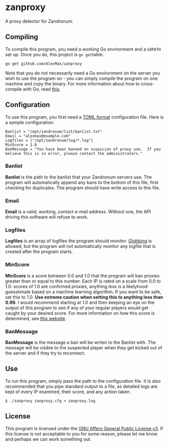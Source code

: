 zanproxy
========
A proxy detector for Zandronum.

Compiling
---------
To compile this program, you need a working Go environment and a `GOPATH` set up.  Once you do, this project is `go get`table.

    go get github.com/AlexMax/zanproxy

Note that you do not necessarily need a Go environment on the server you wish to use the program on - you can simply compile the program on one machine and copy the binary.  For more information about how to cross-compile with Go, read [this](http://dave.cheney.net/2015/08/22/cross-compilation-with-go-1-5).

Configuration
-------------
To use this program, you first need a [TOML format](https://github.com/toml-lang/toml) configuration file.  Here is a sample configuration:

    Banlist = "/opt/zandronum/list/banlist.txt"
    Email = "alexmax@example.com"
    Logfiles = ["/opt/zandronum/log/*.log"]
    MinScore = 1.0
    BanMessage = "You have been banned on suspicion of proxy use.  If you believe this is in error, please contact the administrators."

### Banlist
**Banlist** is the path to the banlist that your Zandronum servers use.  The program will automatically append any bans to the bottom of this file, first checking for duplicates.  The program should have write access to this file.

### Email
**Email** is a valid, working, contact e-mail address.  Without one, the API driving this software will refuse to work.

### Logfiles
**Logfiles** is an array of logfiles the program should monitor.  [Globbing](https://golang.org/pkg/path/filepath/#Match) is allowed, but the program will not automatically monitor any logfile that is created after the program starts.

### MinScore
**MinScore** is a score between 0.0 and 1.0 that the program will ban proxies greater than or equal to this number.  Each IP is rated on a scale from 0.0 to 1.0: scores of 1.0 are confirmed proxies, anything less is a likelyhood guesstimate based on a machine learning algorithm.  If you want to be safe, set this to 1.0.  **Use extreme caution when setting this to anything less than 0.99.**  I would recommend starting at 1.0 and then keeping an eye on the output of this program to see if any of your regular players would get caught by your desired score.  For more information on how this score is determined, see [this website](http://getipintel.net/).

### BanMessage
**BanMessage** is the message a ban will be writen to the Banlist with.  The message will be visible to the suspected player when they get kicked out of the server and if they try to reconnect.

Use
---
To run this program, simply pass the path to the configuration file.  It is also recommended that you pipe standard output to a file, as detailed logs are kept of every IP examined, their score, and any action taken.

    $ ./zanproxy zanproxy.cfg > zanproxy.log

License
-------
This program is licensed under the [GNU Affero General Public License v3](https://www.gnu.org/licenses/agpl-3.0.en.html).  If this license is not acceptable to you for some reason, please let me know and perhaps we can work something out.
